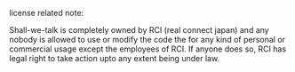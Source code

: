 license related note: 

Shall-we-talk is completely owned by RCI (real connect japan) and any nobody is allowed to use or modify the code the for any kind of personal or commercial usage except the employees of RCI. If anyone does so, RCI has legal right to take action upto any extent being under law.
